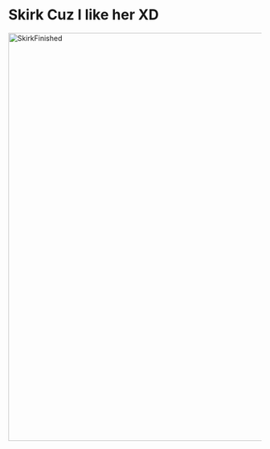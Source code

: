 # Skirk Cuz I like her XD
<img width="1469" height="810" alt="SkirkFinished" src="https://github.com/user-attachments/assets/e1a19e25-3dbf-44f0-92b1-7ac59fdf3857" />


